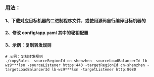 ### 用法：
#### 1、下载对应目标机器的二进制程序文件，或使用源码自行编译目标机器的
#### 2、修改 config/app.yaml 其中的秘钥配置
#### 3、示例：复制转发规则
```shell
# 示例：复制转发规则
./copyRules -sourceRegionId cn-shenzhen -sourceLoadBalancerId lb-wz9***lsn -sourceListener https:443 -targetRegionId cn-shenzhen -targetLoadBalancerId lb-wz9***lsn -targetListener http:8080
```